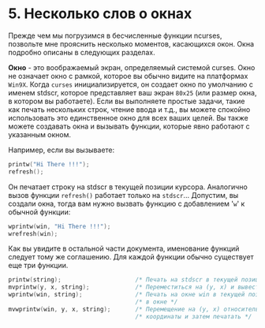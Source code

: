 # 5. Несколько слов о окнах
Прежде чем мы погрузимся в бесчисленные функции ncurses, позвольте мне прояснить
несколько моментов, касающихся окон. Окна подробно описаны в следующих разделах.  

**Окно** - это воображаемый экран, определяемый системой curses. Окно не означает
окно с рамкой, которое вы обычно видите на платформах `Win9X`. Когда `curses`
инициализируется, он создает окно по умолчанию с именем stdscr, которое
представляет ваш экран `80x25` (или размер окна, в котором вы работаете). Если вы
выполняете простые задачи, такие как печать нескольких строк, чтение ввода и т.д., вы
можете спокойно использовать это единственное окно для всех ваших целей. Вы также
можете создавать окна и вызывать функции, которые явно работают с указанным
окном.
  
Например, если вы вызываете:
``` C
printw("Hi There !!!");
refresh();
```
Он печатает строку на stdscr в текущей позиции курсора. Аналогично вызов функции
`refresh()` работает только на `stdscr`... Допустим, вы создали окна, тогда вам нужно
вызвать функцию с добавлением '`w`' к обычной функции:

``` C
wprintw(win, "Hi There !!!");
wrefresh(win);
```

Как вы увидите в остальной части документа, именование функций следует тому же
соглашению. Для каждой функции обычно существует еще три функции.

``` C
printw(string);                     /* Печать на stdscr в текущей позиции курсора */
mvprintw(y, x, string);             /* Переместиться на (y, x) и вывести строку */
wprintw(win, string);               /* Печать на окне win в текущей позиции курсора */
                                    /* в окне */
mvwprintw(win, y, x, string);       /* Перемещение на (y, x) относительно окна */
                                    /* координаты и затем печатать */
```
